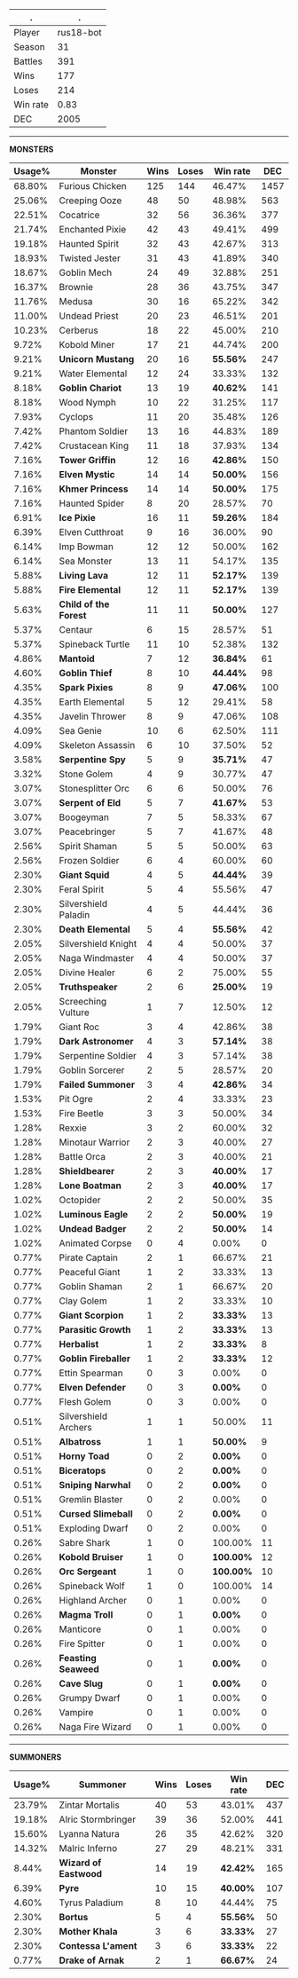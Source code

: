 .|.
|-|-
Player|rus18-bot
Season|31
Battles|391
Wins|177
Loses|214
Win rate|0.83
DEC|2005

---
**MONSTERS**

Usage%|Monster|Wins|Loses|Win rate|DEC|
-|-|-|-|-|-|
68.80%|Furious Chicken|125|144|46.47%|1457|
25.06%|Creeping Ooze|48|50|48.98%|563|
22.51%|Cocatrice|32|56|36.36%|377|
21.74%|Enchanted Pixie|42|43|49.41%|499|
19.18%|Haunted Spirit|32|43|42.67%|313|
18.93%|Twisted Jester|31|43|41.89%|340|
18.67%|Goblin Mech|24|49|32.88%|251|
16.37%|Brownie|28|36|43.75%|347|
11.76%|Medusa|30|16|65.22%|342|
11.00%|Undead Priest|20|23|46.51%|201|
10.23%|Cerberus|18|22|45.00%|210|
9.72%|Kobold Miner|17|21|44.74%|200|
9.21%|**Unicorn Mustang**|20|16|**55.56%**|247|
9.21%|Water Elemental|12|24|33.33%|132|
8.18%|**Goblin Chariot**|13|19|**40.62%**|141|
8.18%|Wood Nymph|10|22|31.25%|117|
7.93%|Cyclops|11|20|35.48%|126|
7.42%|Phantom Soldier|13|16|44.83%|189|
7.42%|Crustacean King|11|18|37.93%|134|
7.16%|**Tower Griffin**|12|16|**42.86%**|150|
7.16%|**Elven Mystic**|14|14|**50.00%**|156|
7.16%|**Khmer Princess**|14|14|**50.00%**|175|
7.16%|Haunted Spider|8|20|28.57%|70|
6.91%|**Ice Pixie**|16|11|**59.26%**|184|
6.39%|Elven Cutthroat|9|16|36.00%|90|
6.14%|Imp Bowman|12|12|50.00%|162|
6.14%|Sea Monster|13|11|54.17%|135|
5.88%|**Living Lava**|12|11|**52.17%**|139|
5.88%|**Fire Elemental**|12|11|**52.17%**|139|
5.63%|**Child of the Forest**|11|11|**50.00%**|127|
5.37%|Centaur|6|15|28.57%|51|
5.37%|Spineback Turtle|11|10|52.38%|132|
4.86%|**Mantoid**|7|12|**36.84%**|61|
4.60%|**Goblin Thief**|8|10|**44.44%**|98|
4.35%|**Spark Pixies**|8|9|**47.06%**|100|
4.35%|Earth Elemental|5|12|29.41%|58|
4.35%|Javelin Thrower|8|9|47.06%|108|
4.09%|Sea Genie|10|6|62.50%|111|
4.09%|Skeleton Assassin|6|10|37.50%|52|
3.58%|**Serpentine Spy**|5|9|**35.71%**|47|
3.32%|Stone Golem|4|9|30.77%|47|
3.07%|Stonesplitter Orc|6|6|50.00%|76|
3.07%|**Serpent of Eld**|5|7|**41.67%**|53|
3.07%|Boogeyman|7|5|58.33%|67|
3.07%|Peacebringer|5|7|41.67%|48|
2.56%|Spirit Shaman|5|5|50.00%|63|
2.56%|Frozen Soldier|6|4|60.00%|60|
2.30%|**Giant Squid**|4|5|**44.44%**|39|
2.30%|Feral Spirit|5|4|55.56%|47|
2.30%|Silvershield Paladin|4|5|44.44%|36|
2.30%|**Death Elemental**|5|4|**55.56%**|42|
2.05%|Silvershield Knight|4|4|50.00%|37|
2.05%|Naga Windmaster|4|4|50.00%|37|
2.05%|Divine Healer|6|2|75.00%|55|
2.05%|**Truthspeaker**|2|6|**25.00%**|19|
2.05%|Screeching Vulture|1|7|12.50%|12|
1.79%|Giant Roc|3|4|42.86%|38|
1.79%|**Dark Astronomer**|4|3|**57.14%**|38|
1.79%|Serpentine Soldier|4|3|57.14%|38|
1.79%|Goblin Sorcerer|2|5|28.57%|20|
1.79%|**Failed Summoner**|3|4|**42.86%**|34|
1.53%|Pit Ogre|2|4|33.33%|23|
1.53%|Fire Beetle|3|3|50.00%|34|
1.28%|Rexxie|3|2|60.00%|32|
1.28%|Minotaur Warrior|2|3|40.00%|27|
1.28%|Battle Orca|2|3|40.00%|21|
1.28%|**Shieldbearer**|2|3|**40.00%**|17|
1.28%|**Lone Boatman**|2|3|**40.00%**|17|
1.02%|Octopider|2|2|50.00%|35|
1.02%|**Luminous Eagle**|2|2|**50.00%**|19|
1.02%|**Undead Badger**|2|2|**50.00%**|14|
1.02%|Animated Corpse|0|4|0.00%|0|
0.77%|Pirate Captain|2|1|66.67%|21|
0.77%|Peaceful Giant|1|2|33.33%|13|
0.77%|Goblin Shaman|2|1|66.67%|20|
0.77%|Clay Golem|1|2|33.33%|10|
0.77%|**Giant Scorpion**|1|2|**33.33%**|13|
0.77%|**Parasitic Growth**|1|2|**33.33%**|13|
0.77%|**Herbalist**|1|2|**33.33%**|8|
0.77%|**Goblin Fireballer**|1|2|**33.33%**|12|
0.77%|Ettin Spearman|0|3|0.00%|0|
0.77%|**Elven Defender**|0|3|**0.00%**|0|
0.77%|Flesh Golem|0|3|0.00%|0|
0.51%|Silvershield Archers|1|1|50.00%|11|
0.51%|**Albatross**|1|1|**50.00%**|9|
0.51%|**Horny Toad**|0|2|**0.00%**|0|
0.51%|**Biceratops**|0|2|**0.00%**|0|
0.51%|**Sniping Narwhal**|0|2|**0.00%**|0|
0.51%|Gremlin Blaster|0|2|0.00%|0|
0.51%|**Cursed Slimeball**|0|2|**0.00%**|0|
0.51%|Exploding Dwarf|0|2|0.00%|0|
0.26%|Sabre Shark|1|0|100.00%|11|
0.26%|**Kobold Bruiser**|1|0|**100.00%**|12|
0.26%|**Orc Sergeant**|1|0|**100.00%**|10|
0.26%|Spineback Wolf|1|0|100.00%|14|
0.26%|Highland Archer|0|1|0.00%|0|
0.26%|**Magma Troll**|0|1|**0.00%**|0|
0.26%|Manticore|0|1|0.00%|0|
0.26%|Fire Spitter|0|1|0.00%|0|
0.26%|**Feasting Seaweed**|0|1|**0.00%**|0|
0.26%|**Cave Slug**|0|1|**0.00%**|0|
0.26%|Grumpy Dwarf|0|1|0.00%|0|
0.26%|Vampire|0|1|0.00%|0|
0.26%|Naga Fire Wizard|0|1|0.00%|0|

---
**SUMMONERS**

Usage%|Summoner|Wins|Loses|Win rate|DEC|
-|-|-|-|-|-|
23.79%|Zintar Mortalis|40|53|43.01%|437|
19.18%|Alric Stormbringer|39|36|52.00%|441|
15.60%|Lyanna Natura|26|35|42.62%|320|
14.32%|Malric Inferno|27|29|48.21%|331|
8.44%|**Wizard of Eastwood**|14|19|**42.42%**|165|
6.39%|**Pyre**|10|15|**40.00%**|107|
4.60%|Tyrus Paladium|8|10|44.44%|75|
2.30%|**Bortus**|5|4|**55.56%**|50|
2.30%|**Mother Khala**|3|6|**33.33%**|27|
2.30%|**Contessa L'ament**|3|6|**33.33%**|22|
0.77%|**Drake of Arnak**|2|1|**66.67%**|24|

